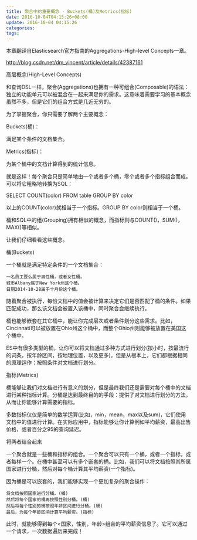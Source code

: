 ```yaml
---
title: 聚合中的重要概念 - Buckets(桶)及Metrics(指标)
date: 2016-10-04T04:15:26+08:00
update: 2016-10-04 04:15:26
categories:
tags:
---
```

本章翻译自Elasticsearch官方指南的Aggregations-High-level Concepts一章。

http://blog.csdn.net/dm_vincent/article/details/42387161

高层概念(High-Level Concepts)

和查询DSL一样，聚合(Aggregations)也拥有一种可组合(Composable)的语法：独立的功能单元可以被混合在一起来满足你的需求。这意味着需要学习的基本概念虽然不多，但是它们的组合方式是几近无穷的。

为了掌握聚合，你只需要了解两个主要概念：

Buckets(桶)：

满足某个条件的文档集合。

Metrics(指标)：

为某个桶中的文档计算得到的统计信息。

就是这样！每个聚合只是简单地由一个或者多个桶，零个或者多个指标组合而成。可以将它粗略地转换为SQL：

SELECT COUNT(color)
FROM table
GROUP BY color

以上的COUNT(color)就相当于一个指标。GROUP BY color则相当于一个桶。

桶和SQL中的组(Grouping)拥有相似的概念，而指标则与COUNT()，SUM()，MAX()等相似。

让我们仔细看看这些概念。


桶(Buckets)

一个桶就是满足特定条件的一个文档集合：

    一名员工要么属于男性桶，或者女性桶。
    城市Albany属于New York州这个桶。
    日期2014-10-28属于十月份这个桶。

随着聚合被执行，每份文档中的值会被计算来决定它们是否匹配了桶的条件。如果匹配成功，那么该文档会被置入该桶中，同时聚合会继续执行。

桶也能够嵌套在其它桶中，能让你完成层次或者条件划分这些需求。比如，Cincinnati可以被放置在Ohio州这个桶中，而整个Ohio州则能够被放置在美国这个桶中。

ES中有很多类型的桶，让你可以将文档通过多种方式进行划分(按小时，按最流行的词条，按年龄区间，按地理位置，以及更多)。但是从根本上，它们都根据相同的原理运作：按照条件对文档进行划分。

指标(Metrics)

桶能够让我们对文档进行有意义的划分，但是最终我们还是需要对每个桶中的文档进行某种指标计算。分桶是达到最终目的的手段：提供了对文档进行划分的方法，从而让你能够计算需要的指标。

多数指标仅仅是简单的数学运算(比如，min，mean，max以及sum)，它们使用文档中的值进行计算。在实际应用中，指标能够让你计算例如平均薪资，最高出售价格，或者百分之95的查询延迟。

将两者结合起来

一个聚合就是一些桶和指标的组合。一个聚合可以只有一个桶，或者一个指标，或者每样一个。在桶中甚至可以有多个嵌套的桶。比如，我们可以将文档按照其所属国家进行分桶，然后对每个桶计算其平均薪资(一个指标)。

因为桶是可以嵌套的，我们能够实现一个更加复杂的聚合操作：

    将文档按照国家进行分桶。(桶)
    然后将每个国家的桶再按照性别分桶。(桶)
    然后将每个性别的桶按照年龄区间进行分桶。(桶)
    最后，为每个年龄区间计算平均薪资。(指标)

此时，就能够得到每个<国家，性别，年龄>组合的平均薪资信息了。它可以通过一个请求，一次数据遍历来完成！
